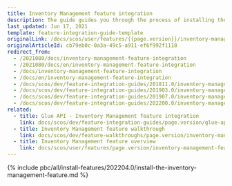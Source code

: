 ```yaml
---
title: Inventory Management feature integration
description: The guide guides you through the process of installing the Warehouse Management functionality into your project.
last_updated: Jun 17, 2021
template: feature-integration-guide-template
originalLink: /docs/scos/user/features/{{page.version}}/inventory-management-feature-overview.html-feature-integration
originalArticleId: cb79eb0c-0a3a-49c5-a911-ef6f992f1118
redirect_from:
  - /2021080/docs/inventory-management-feature-integration
  - /2021080/docs/en/inventory-management-feature-integration
  - /docs/inventory-management-feature-integration
  - /docs/en/inventory-management-feature-integration
  - /docs/scos/dev/feature-integration-guides/201811.0/inventory-management-feature-integration.html
  - /docs/scos/dev/feature-integration-guides/201903.0/inventory-management-feature-integration.html
  - /docs/scos/dev/feature-integration-guides/201907.0/inventory-management-feature-integration.html
  - /docs/scos/dev/feature-integration-guides/202200.0/inventory-management-feature-integration.html
related:
  - title: Glue API - Inventory Management feature integration
    link: docs/scos/dev/feature-integration-guides/page.version/glue-api/glue-api-inventory-management-feature-integration.html
  - title: Inventory Management feature walkthrough
    link: docs/scos/dev/feature-walkthroughs/page.version/inventory-management-feature-walkthrough/inventory-management-feature-walkthrough.html
  - title: Inventory Management feature overview
    link: docs/scos/user/features/page.version/inventory-management-feature-overview.html
---
```


{% include pbc/all/install-features/202204.0/install-the-inventory-management-feature.md %} <!-- To edit, see /_includes/pbc/all/install-features/202204.0/install-the-inventory-management-feature.md -->
